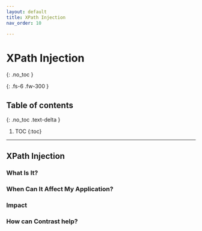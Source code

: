 ```yaml
---
layout: default
title: XPath Injection
nav_order: 10

---
```


# XPath Injection
{: .no_toc }

{: .fs-6 .fw-300 }

## Table of contents
{: .no_toc .text-delta }

1. TOC
{:toc}

---


## XPath Injection


### What Is It?





### When Can It Affect My Application?





### Impact

### How can Contrast help?